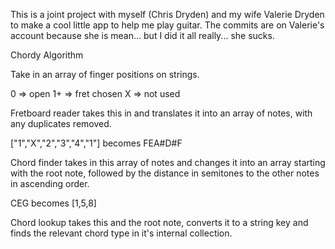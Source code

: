 This is a joint project with myself (Chris Dryden) and my wife Valerie Dryden to make a cool little app to help me play guitar. The commits are on Valerie's account because she is mean... but I did it all really... she sucks.

Chordy Algorithm

Take in an array of finger positions on strings.

0 => open
1+ => fret chosen
X => not used

Fretboard reader takes this in and translates it into an array of notes, with any duplicates removed.

["1","X","2","3","4","1"] becomes FEA#D#F

Chord finder takes in this array of notes and changes it into an array starting with the root note, followed by the distance in semitones to the other notes in ascending order.

CEG becomes [1,5,8]

Chord lookup takes this and the root note, converts it to a string key and finds the relevant chord type in it's internal collection.